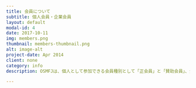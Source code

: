 ```yaml
---
title: 会員について
subtitle: 個人会員・企業会員
layout: default
modal-id: 4
date: 2017-10-11
img: members.png
thumbnail: members-thumbnail.png
alt: image-alt
project-date: Apr 2014
client: none
category: info
description: OSMFJは、個人として参加できる会員種別として「正会員」と「賛助会員」、企業として参加できる会員種別として「賛助会員」を設定しています。「一般社団法人オープンストリートマップ・ファウンデーション・ジャパン(略称:OSMFJ)」の理念に賛同し、活動に参加したり、援助してくださる方を募集しています。<br><br>正会員<br>随時募集中です。希望される方は<a href="info@osmf.jp">info@osmf.jp</a>へお問い合わせください。<br>賛助会員の募集<br>私たちの活動を応援していただける賛助会員募集しています。（法人、個人は問いません）<br>正会員としての活動はできないが、OSMFJの趣旨に賛同し、資金的に援助したいという方、賛助会員としてOSMFJを支えて頂けませんか？<br>また、賛助会員には会費以外特別な義務はありません。<br>会費<br><ul><li>賛助会員（法人）： （入会金なし、年会費一口50,000円）</li><li>賛助会員（個人）： （入会金なし、年会費3,500円）　（2016年年度改定）</li></ul>※その他寄付等については随時受け賜ります。

---
```

